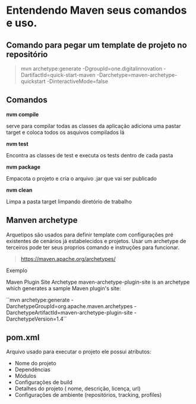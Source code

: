 # Entendendo Maven seus comandos e uso.

## Comando para pegar um template de projeto no repositório

> mvn archetype:generate -DgroupId=one.digitalinnovation -DartifactId=quick-start-maven -Darchetype=maven-archetype-quickstart -DinteractiveMode=false

## Comandos

**nvm compile**

serve para compilar todas as classes da aplicação adiciona uma pastar target e coloca todos os asquivos compilados lá

**nvm test**

Encontra as classes de test e executa os tests dentro de cada pasta

**nvm package**

Empacota o projeto e cria o arquivo .jar que vai ser publicado

**nvm clean**

Limpa a pasta target limpando diretório de trabalho

## Manven archetype

Arquetipos são usados para definir template com configurações pré existentes de cenários já estabelecidos e projetos. Usar um archetype de terceiros pode ter seus proprios comando e instruções para funcionar.

> https://maven.apache.org/archetypes/

Exemplo

Maven Plugin Site Archetype
maven-archetype-plugin-site is an archetype which generates a sample Maven plugin's site:

´´mvn archetype:generate -DarchetypeGroupId=org.apache.maven.archetypes -DarchetypeArtifactId=maven-archetype-plugin-site -DarchetypeVersion=1.4´´


## pom.xml

Arquivo usado para executar o projeto ele possui atributos:

* Nome do projeto
* Dependências
* Módulos
* Configurações de build
* Detalhes do projeto ( nome, descrição, licença, url)
* Configurações de ambiente (repositórios, tracking, profiles)
